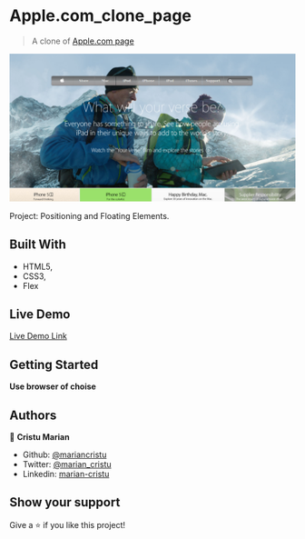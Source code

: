 # Apple.com_clone_page

> A clone of [Apple.com page](https://web.archive.org/web/20140301004610/http://www.apple.com/)

![screenshot](screenshoot/screenshoot.png)

Project: Positioning and Floating Elements.

## Built With

- HTML5,
- CSS3,
- Flex

## Live Demo

[Live Demo Link](https://raw.githack.com/mariancristu/Apple.com_clone_page/feature/index.html)

## Getting Started

**Use browser of choise**

## Authors

👤 **Cristu Marian**

- Github: [@mariancristu](https://github.com/mariancristu)
- Twitter: [@marian_cristu](https://twitter.com/marian_cristu)
- Linkedin: [marian-cristu](https://www.linkedin.com/in/marian-cristu-b687b3197)

## Show your support

Give a ⭐️ if you like this project!
